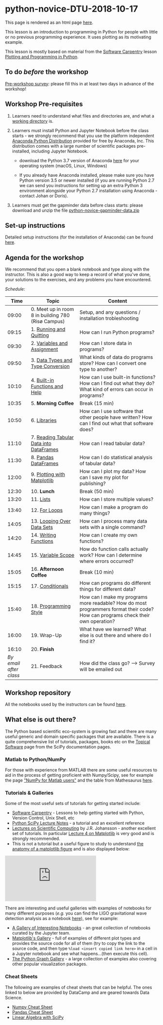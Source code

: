 # python-novice-DTU-2018-10-17

This page is rendered as an html page [here](https://hjelmj.github.io/python-novice-DTU-2018-10-17/).

This lesson is an introduction to programming in Python for people with little or no previous programming experience. It uses plotting as its motivating example.
 
This lesson is mostly based on material from the [Software Carpentry](https://software-carpentry.org/) lesson [Plotting and Programming in Python](https://swcarpentry.github.io/python-novice-gapminder/).


## To do *before* the workshop
[Pre-workshop survey](https://docs.google.com/forms/d/e/1FAIpQLSdh6y849ImfnA3RLCHRmPiLBFM1-ju4DtZfG7TPKc2g2dXmIA/viewform): please fill this in at least two days in advance of the workshop!


## Workshop Pre-requisites

1. Learners need to understand what files and directories are, and what a [working directory](https://en.wikipedia.org/wiki/Working_directory) is.

2. Learners must install Python and Jupyter Notebook before the class starts - we strongly recommend that you use the platform independent [Anaconda Python Distribution](https://www.anaconda.com/distribution/) provided for free by Anaconda, Inc. This distribution comes with a large number of scientific packages pre-installed, including Jupyter Notebook.

    * download the Python 3.7 version of Anaconda [here](https://www.anaconda.com/download/) for your operating system (macOS, Linux, Windows)

    * If you already have Anaconda installed, please make sure you have Python version 3.5 or newer installed (if you are running Python 2.7 we can send you instructions for setting up an extra Python 3 environment alongside your Python 2.7 installation using Anaconda - contact Johan or Doris).

3. Learners must get the gapminder data before class starts: please download and unzip the file [python-novice-gapminder-data.zip](https://files.dtu.dk/u/4iVV-a8lVf_wJVX4/python-novice-gapminder-data.zip?l)


## Set-up instructions 

Detailed setup instructions (for the installation of Anaconda) can be found [here](https://swcarpentry.github.io/python-novice-gapminder/setup/).


## Agenda for the workshop
We recommend that you open a blank notebook and type along with the instructor. 
This is also a good way to keep a record of what you've done, your solutions to the exercises, and any problems you have encountered.

*Schedule:*

| Time | Topic | Content |
|-------------------------------------------------|--------------------------------------------------------------------------------------------------------------------------------|------------------------------------------------------------------------------------------------------------------------------------|
| 09:00 | 0. Meet up in room 8 in building 780 (Risø Campus)	 | Setup, and any questions / installation trobleshooting |
| 09:15 | 1. [Running and Quitting](https://swcarpentry.github.io/python-novice-gapminder/01-run-quit/index.html)	 | How can I run Python programs? |
| 09:30 | 2. [Variables and Assignment](https://swcarpentry.github.io/python-novice-gapminder/02-variables/index.html) | How can I store data in programs? |
| 09:50 | 3. [Data Types and Type Conversion](https://swcarpentry.github.io/python-novice-gapminder/03-types-conversion/index.html)	 | What kinds of data do programs store?   How can I convert one type to another? |
| 10:10 | 4. [Built-in Functions and Help](https://swcarpentry.github.io/python-novice-gapminder/04-built-in/index.html) | How can I use built-in functions?   How can I find out what they do?   What kind of errors can occur in programs? |
| 10:35 | 5. **Morning Coffee**	 | Break (15 min) |
| 10:50 | 6. [Libraries](https://swcarpentry.github.io/python-novice-gapminder/06-libraries/index.html) | How can I use software that other people have written?   How can I find out what that software does? |
| 11:10 | 7. [Reading Tabular Data into DataFrames](https://swcarpentry.github.io/python-novice-gapminder/07-reading-tabular/index.html) | How can I read tabular data? |
| 11:30 | 8. [Pandas DataFrames](https://swcarpentry.github.io/python-novice-gapminder/08-data-frames/index.html) | How can I do statistical analysis of tabular data? |
| 12:00 | 9. [Plotting with Matplotlib](https://swcarpentry.github.io/python-novice-gapminder/09-plotting/index.html) | How can I plot my data?   How can I save my plot for publishing? |
| 12:30 | 10. **Lunch**	 | Break (50 min) |
| 13:20 | 11. [Lists](https://swcarpentry.github.io/python-novice-gapminder/11-lists/index.html) | How can I store multiple values? |
| 13:40 | 12. [For Loops](https://swcarpentry.github.io/python-novice-gapminder/12-for-loops/index.html)	 | How can I make a program do many things? |
| 14:05 | 13. [Looping Over Data Sets](https://swcarpentry.github.io/python-novice-gapminder/13-looping-data-sets/index.html)		  | How can I process many data sets with a single command? |
| 14:20 | 14. [Writing Functions](https://swcarpentry.github.io/python-novice-gapminder/14-writing-functions/index.html) | How can I create my own functions? |
| 14:45 | 15. [Variable Scope](https://swcarpentry.github.io/python-novice-gapminder/15-scope/index.html)	 | How do function calls actually work? How can I determine where errors occurred? |
| 15:05 | 16. **Afternoon Coffee** | Break (10 min) |
| 15:15 | 17. [Conditionals](https://swcarpentry.github.io/python-novice-gapminder/17-conditionals/index.html)	 | How can programs do different things for different data? |
| 15:40 | 18. [Programming Style](https://swcarpentry.github.io/python-novice-gapminder/18-style/index.html)	 | How can I make my programs more readable?   How do most programmers format their code? How can programs check their own operation? |
| 16:00 | 19. Wrap-Up	 | What have we learned?   What else is out there and where do I find it? |
| 16:10 | 20. **Finish** |  |
| *By email after class* | 21. Feedback | How did the class go? --> Survey will be emailed out |

 
## Workshop repository

All the notebooks used by the instructors can be found [here](https://github.com/hjelmj/python-novice-DTU-2018-10-17).

## What else is out there?

The Python based scientific eco-system is growing fast and there are many useful generic and domain specific packages that are available. There is a quite comprehensive list of tutorials, packages, books etc on the [Topical Software](https://www.scipy.org/topical-software.html) page from the SciPy documentation pages.

### Matlab to Python/NumPy

For those with experience from MATLAB there are some useful resources to aid in the process of getting proficient with Numpy/Scipy, see for example the page ["NumPy for Matlab users"](https://docs.scipy.org/doc/numpy-1.15.0/user/numpy-for-matlab-users.html) and the table from Mathesaurus [here](http://mathesaurus.sourceforge.net/matlab-numpy.html).

### Tutorials & Galleries

Some of the most useful sets of tutorials for getting started include:

* [Software Carpentry](https://software-carpentry.org/lessons/) - Lessons to help getting started with Python, Version Control, Unix Shell, etc
* [Python SciPy Lecture Notes](https://www.scipy-lectures.org/) - a tutorial and an excellent reference
* [Lectures on Scientific Computing](https://github.com/jrjohansson/scientific-python-lectures) by J.R. Johansson - another excellent set of tutorials. In particular [Lecture 4 on Matplotlib](https://nbviewer.jupyter.org/github/jrjohansson/scientific-python-lectures/tree/master/Lecture-4-Matplotlib.ipynb) is very good and is strongly recommended.
* This is not a tutorial but a useful figure to study to understand [the anatomy of a matplotlib figure](https://matplotlib.org/examples/showcase/anatomy.html) and is also displayed below:

![anatomy_of_matplotlib_figure](https://matplotlib.org/examples/showcase/anatomy.html)

There are interesting and useful galleries with examples of notebooks for many different purposes (*e.g.* you can find the LIGO gravitational wave detection analysis as a notebook [here]()), see for example:

* [A Gallery of Interesting Notebooks](https://github.com/jupyter/jupyter/wiki/A-gallery-of-interesting-Jupyter-Notebooks) - an great collection of notebooks curated by the Jupyter team.
* [Matplotlib's Gallery](https://matplotlib.org/gallery/index.html) - full of examples of different plot types and provides the source code for all of them (try to copy the link to the source code, and then type `%load <insert copied link here>` in a cell in a Jupyter notebook and see what happens...(then execute this cell).
* [The Python Graph Gallery](https://python-graph-gallery.com/) -  a large collection of examples also covering other popular visualization packages.

### Cheat Sheets

The following are examples of cheat sheets that can be helpful. The ones linked to below are provided by DataCamp and are geared towards Data Science.

* [Numpy Cheat Sheet ](https://s3.amazonaws.com/assets.datacamp.com/blog_assets/Numpy_Python_Cheat_Sheet.pdf)
* [Pandas Cheat Sheet](https://s3.amazonaws.com/assets.datacamp.com/blog_assets/PandasPythonForDataScience.pdf)
* [Linear Algebra with SciPy](https://s3.amazonaws.com/assets.datacamp.com/blog_assets/Python_SciPy_Cheat_Sheet_Linear_Algebra.pdf)

